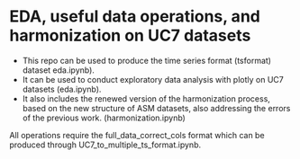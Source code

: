 # EDA, useful data operations, and harmonization on UC7 datasets
- This repo can be used to produce the time series format (tsformat) dataset eda.ipynb).
- It can be used to conduct exploratory data analysis with plotly on UC7 datasets (eda.ipynb).
- It also includes the renewed version of the harmonization process, based on the new structure of ASM datasets, also addressing the errors of the previous work. (harmonization.ipynb)

All operations require the full_data_correct_cols format which can be produced through UC7_to_multiple_ts_format.ipynb.